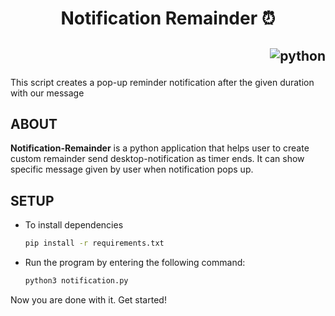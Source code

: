 <h1 align="center"> Notification Remainder ⏰ </h1>

<h2 align="right">

![python](https://forthebadge.com/images/badges/made-with-python.svg)

</h2>
This script creates a pop-up reminder notification after the given duration with our message

## __ABOUT__
**Notification-Remainder** is a python application that helps user to create custom remainder send desktop-notification as timer ends. It can show specific message given by user when notification pops up.

## __SETUP__
- To install dependencies
    ```bash
    pip install -r requirements.txt
    ```

- Run the program by entering the following command:

    ```bash
    python3 notification.py
    ```

Now you are done with it. Get started!